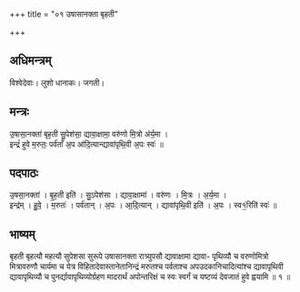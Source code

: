 +++
title = "०१ उषासानक्ता बृहती"

+++
## अधिमन्त्रम्
विश्वेदेवाः। लुशो धानाकः। जगती।

## मन्त्रः
उ॒षासा॒नक्ता॑ बृह॒ती सु॒पेश॑सा॒ द्यावा॒क्षामा॒ वरु॑णो मि॒त्रो अ॑र्य॒मा ।  
इन्द्रं॑ हुवे म॒रुतः॒ पर्व॑ताँ अ॒प आ॑दि॒त्यान्द्यावा॑पृथि॒वी अ॒पः स्वः॑ ॥

## पदपाठः
उ॒षसा॒नक्ता॑ । बृ॒ह॒ती इति॑ । सु॒ऽपेश॑सा । द्यावा॒क्षामा॑ । वरु॑णः । मि॒त्रः । अ॒र्य॒मा ।  
इन्द्र॑म् । हु॒वे॒ । म॒रुतः॑ । पर्व॑तान् । अ॒पः । आ॒दि॒त्यान् । द्यावा॑पृथि॒वी इति॑ । अ॒पः । स्व१॒॑रिति॑ स्वः॑ ॥

## भाष्यम्
बृहती बृहत्यौ महत्यौ सुपेशसा सुरूपे उषासानक्ता रात्र्युपसौ द्यावाक्षामा द्यावा- पृथिव्यौ च वरुणोमित्रो मित्रावरुणौ चार्यमा च येत्र विहितादेवास्तानेतानिन्द्रं मरुतश्च पर्वताश्च अपउदकानिचादित्यांश्च द्यावापृथिवी द्यावापृथिव्यौ च पुनर्द्यावापृथिव्योर्ग्रहण मादरार्थं अपोन्तरिक्षं च स्वः स्वर्गं च यष्टव्यं देवजातं हुवे ह्वयामि ॥ १ ॥